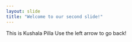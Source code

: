 ```yaml
---
layout: slide
title: "Welcome to our second slide!"
---
```

This is Kushala Pilla
Use the left arrow to go back!
